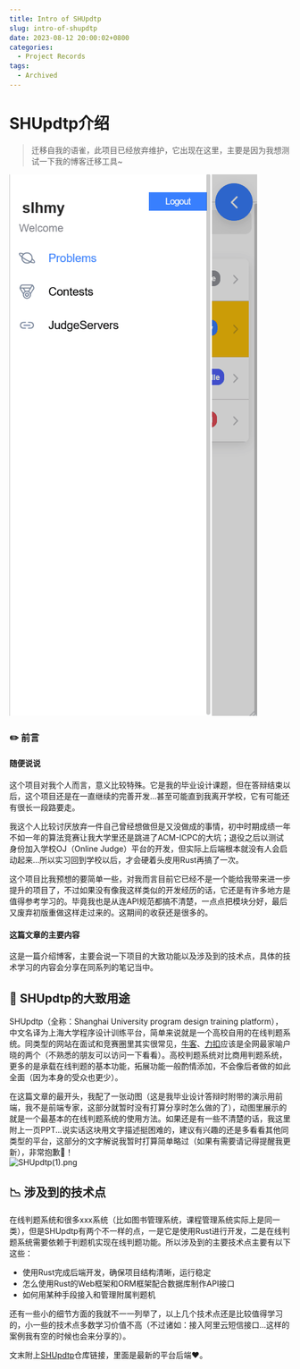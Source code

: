 ```yaml
---
title: Intro of SHUpdtp
slug: intro-of-shupdtp
date: 2023-08-12 20:00:02+0800
categories:
  - Project Records
tags:
  - Archived
---
```


# SHUpdtp介绍

> 迁移自我的语雀，此项目已经放弃维护，它出现在这里，主要是因为我想测试一下我的博客迁移工具\~

![](images/ys.gif)

### ✏️ 前言

#### 随便说说

这个项目对我个人而言，意义比较特殊。它是我的毕业设计课题，但在答辩结束以后，这个项目还是在一直继续的完善开发...甚至可能直到我离开学校，它有可能还有很长一段路要走。

我这个人比较讨厌放弃一件自己曾经想做但是又没做成的事情，初中时期成绩一年不如一年的算法竞赛让我大学里还是跳进了ACM-ICPC的大坑；退役之后以测试身份加入学校OJ（Online Judge）平台的开发，但实际上后端根本就没有人会启动起来...所以实习回到学校以后，才会硬着头皮用Rust再搞了一次。

这个项目比我预想的要简单一些，对我而言目前它已经不是一个能给我带来进一步提升的项目了，不过如果没有像我这样类似的开发经历的话，它还是有许多地方是值得参考学习的。毕竟我也是从连API规范都搞不清楚，一点点把模块分好，最后又废弃初版重做这样走过来的。这期间的收获还是很多的。

#### 这篇文章的主要内容

这是一篇介绍博客，主要会说一下项目的大致功能以及涉及到的技术点，具体的技术学习的内容会分享在同系列的笔记当中。

## 🍟 SHUpdtp的大致用途

SHUpdtp（全称：Shanghai University program design training platform），中文名译为上海大学程序设计训练平台，简单来说就是一个高校自用的在线判题系统。同类型的网站在面试和竞赛圈里其实很常见，[牛客](https://www.nowcoder.com/)、[力扣](https://leetcode-cn.com/)应该是全网最家喻户晓的两个（不熟悉的朋友可以访问一下看看）。高校判题系统对比商用判题系统，更多的是承载在线判题的基本功能，拓展功能一般酌情添加，不会像后者做的如此全面（因为本身的受众也更少）。

在这篇文章的最开头，我配了一张动图（这是我毕业设计答辩时附带的演示用前端，我不是前端专家，这部分就暂时没有打算分享时怎么做的了），动图里展示的就是一个最基本的在线判题系统的使用方法。如果还是有一些不清楚的话，我这里附上一页PPT...说实话这块用文字描述挺困难的，建议有兴趣的还是多看看其他同类型的平台，这部分的文字解说我暂时打算简单略过（如果有需要请记得提醒我更新），非常抱歉🤥！\
![SHUpdtp(1).png](images/SHUpdtp\(1\).png)

## 📉 涉及到的技术点

在线判题系统和很多xxx系统（比如图书管理系统，课程管理系统实际上是同一类），但是SHUpdtp有两个不一样的点，一是它是使用Rust进行开发，二是在线判题系统需要依赖于判题机实现在线判题功能。所以涉及到的主要技术点主要有以下这些：

* 使用Rust完成后端开发，确保项目结构清晰，运行稳定
* 怎么使用Rust的Web框架和ORM框架配合数据库制作API接口
* 如何用某种手段接入和管理附属判题机

还有一些小的细节方面的我就不一一列举了，以上几个技术点还是比较值得学习的，小一些的技术点多数学习价值不高（不过诸如：接入阿里云短信接口...这样的案例我有空的时候也会来分享的）。

文末附上[SHUpdtp](https://github.com/slhmy/SHUpdtp)仓库链接，里面是最新的平台后端❤️。
